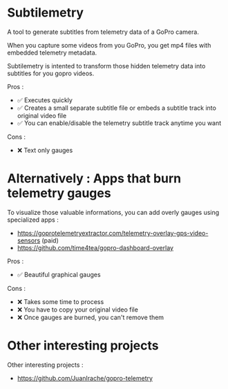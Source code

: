 # Subtilemetry
A tool to generate subtitles from telemetry data of a GoPro camera.

When you capture some videos from you GoPro, you get mp4 files with embedded telemetry metadata.

Subtilemetry is intented to transform those hidden telemetry data into subtitles for you gopro videos.

Pros :
- ✅ Executes quickly
- ✅ Creates a small separate subtitle file or embeds a subtitle track into original video file
- ✅ You can enable/disable the telemetry subtitle track anytime you want

  
Cons :
- ❌ Text only gauges

# Alternatively : Apps that burn telemetry gauges

To visualize those valuable informations, you can add overly gauges using specialized apps :
- https://goprotelemetryextractor.com/telemetry-overlay-gps-video-sensors (paid)
- https://github.com/time4tea/gopro-dashboard-overlay

Pros :
- ✅ Beautiful graphical gauges
  
Cons :
- ❌ Takes some time to process
- ❌ You have to copy your original video file
- ❌ Once gauges are burned, you can't remove them

# Other interesting projects

Other interesting projects :
- https://github.com/JuanIrache/gopro-telemetry
